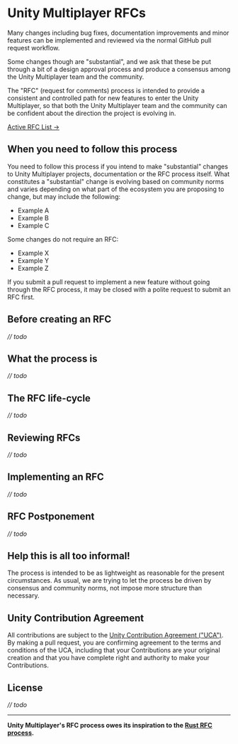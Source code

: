 # Unity Multiplayer RFCs

Many changes including bug fixes, documentation improvements and minor features can be implemented and reviewed via the normal GitHub pull request workflow.

Some changes though are "substantial", and we ask that these be put through a bit of a design approval process and produce a consensus among the Unity Multiplayer team and the community.

The "RFC" (request for comments) process is intended to provide a consistent and controlled path for new features to enter the Unity Multiplayer, so that both the Unity Multiplayer team and the community can be confident about the direction the project is evolving in.

[Active RFC List →](https://github.com/Unity-Technologies/com.unity.multiplayer.rfcs/pulls)

## When you need to follow this process

You need to follow this process if you intend to make "substantial" changes to Unity Multiplayer projects, documentation or the RFC process itself. What constitutes a "substantial" change is evolving based on community norms and varies depending on what part of the ecosystem you are proposing to change, but may include the following:

- Example A
- Example B
- Example C

Some changes do not require an RFC:

- Example X
- Example Y
- Example Z

If you submit a pull request to implement a new feature without going through the RFC process, it may be closed with a polite request to submit an RFC first.

## Before creating an RFC

_// todo_

## What the process is

_// todo_

## The RFC life-cycle

_// todo_

## Reviewing RFCs

_// todo_

## Implementing an RFC

_// todo_

## RFC Postponement

_// todo_

## Help this is all too informal!

The process is intended to be as lightweight as reasonable for the present circumstances. As usual, we are trying to let the process be driven by consensus and community norms, not impose more structure than necessary.

## Unity Contribution Agreement

All contributions are subject to the [Unity Contribution Agreement ("UCA")](https://unity3d.com/legal/licenses/Unity_Contribution_Agreement). By making a pull request, you are confirming agreement to the terms and conditions of the UCA, including that your Contributions are your original creation and that you have complete right and authority to make your Contributions.

## License

_// todo_

---

**Unity Multiplayer's RFC process owes its inspiration to the [Rust RFC process](https://github.com/rust-lang/rfcs).**
